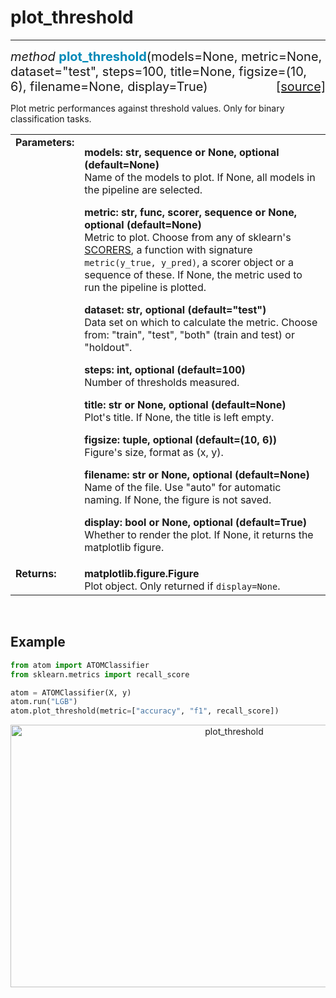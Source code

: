 # plot_threshold
----------------

<div style="font-size:20px">
<em>method</em> <strong style="color:#008AB8">plot_threshold</strong>(models=None,
metric=None, dataset="test", steps=100, title=None, figsize=(10, 6),
filename=None, display=True)
<span style="float:right">
<a href="https://github.com/tvdboom/ATOM/blob/master/atom/plots.py#L2640">[source]</a>
</span>
</div>

Plot metric performances against threshold values. Only for binary
classification tasks.

<table style="font-size:16px">
<tr>
<td width="20%" class="td_title" style="vertical-align:top"><strong>Parameters:</strong></td>
<td width="80%" class="td_params">
<p>
<strong>models: str, sequence or None, optional (default=None)</strong><br>
Name of the models to plot. If None, all models in the pipeline are selected.
</p>
<p>
<strong>metric: str, func, scorer, sequence or None, optional (default=None)</strong><br>
Metric to plot. Choose from any of sklearn's <a href="https://scikit-learn.org/stable/modules/model_evaluation.html#the-scoring-parameter-defining-model-evaluation-rules">SCORERS</a>,
a function with signature <code>metric(y_true, y_pred)</code>,
a scorer object or a sequence of these. If None, the metric
used to run the pipeline is plotted.
</p>
<p>
<strong>dataset: str, optional (default="test")</strong><br>
Data set on which to calculate the metric. Choose from:
"train", "test", "both" (train and test) or "holdout".
</p>
<p>
<strong>steps: int, optional (default=100)</strong><br>
Number of thresholds measured.
</p>
<p>
<strong>title: str or None, optional (default=None)</strong><br>
Plot's title. If None, the title is left empty.
</p>
<p>
<strong>figsize: tuple, optional (default=(10, 6))</strong><br>
Figure's size, format as (x, y).
</p>
<p>
<strong>filename: str or None, optional (default=None)</strong><br>
Name of the file. Use "auto" for automatic naming.
If None, the figure is not saved.
</p>
<p>
<strong>display: bool or None, optional (default=True)</strong><br>
Whether to render the plot. If None, it returns the matplotlib figure.
</p>
</td>
</tr>
<tr>
<td width="20%" class="td_title" style="vertical-align:top"><strong>Returns:</strong></td>
<td width="80%" class="td_params">
<strong>matplotlib.figure.Figure</strong><br>
Plot object. Only returned if <code>display=None</code>.
</td>
</tr>
</table>
<br />



## Example

```python
from atom import ATOMClassifier
from sklearn.metrics import recall_score

atom = ATOMClassifier(X, y)
atom.run("LGB")
atom.plot_threshold(metric=["accuracy", "f1", recall_score])
```

<div align="center">
    <img src="../../../img/plots/plot_threshold.png" alt="plot_threshold" width="700" height="420"/>
</div>

